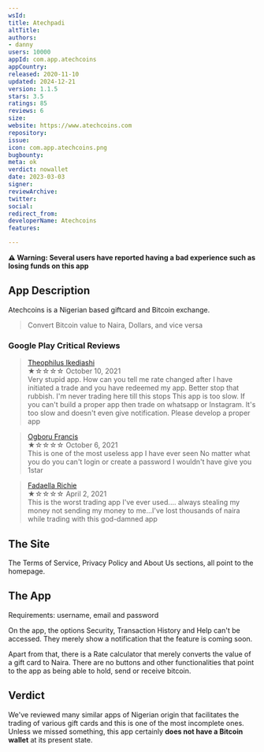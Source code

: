 ```yaml
---
wsId: 
title: Atechpadi
altTitle: 
authors:
- danny
users: 10000
appId: com.app.atechcoins
appCountry: 
released: 2020-11-10
updated: 2024-12-21
version: 1.1.5
stars: 3.5
ratings: 85
reviews: 6
size: 
website: https://www.atechcoins.com
repository: 
issue: 
icon: com.app.atechcoins.png
bugbounty: 
meta: ok
verdict: nowallet
date: 2023-03-03
signer: 
reviewArchive: 
twitter: 
social: 
redirect_from: 
developerName: Atechcoins
features: 

---
```


**⚠️ Warning: Several users have reported having a bad experience such as losing funds on this app**

## App Description

Atechcoins is a Nigerian based giftcard and Bitcoin exchange. 

> Convert Bitcoin value to Naira, Dollars, and vice versa 

### Google Play Critical Reviews

> [Theophilus Ikediashi](https://play.google.com/store/apps/details?id=com.app.atechcoins&reviewId=gp%3AAOqpTOFWYmDSr-lkIp0DyE73j--AcyzVelGYaKPCBRon-xr-den2PcKvSej5i4nXa4Z0yXCRw4Y0tGBv8JDHLAk)<br>
  ★☆☆☆☆ October 10, 2021 <br>
       Very stupid app. How can you tell me rate changed after I have initiated a trade and you have redeemed my app. Better stop that rubbish. I'm never trading here till this stops This app is too slow. If you can't build a proper app then trade on whatsapp or Instagram. It's too slow and doesn't even give notification. Please develop a proper app
       
> [Ogboru Francis](https://play.google.com/store/apps/details?id=com.app.atechcoins&reviewId=gp%3AAOqpTOH9VStP7ReuxRsY-HlTFb2wdcL4R-qr0MPVZ_uZFddVL9ITMRipyeIpOyvS-HWH17U2Axrt_129X8SWoCg)<br>
  ★☆☆☆☆ October 6, 2021 <br>
       This is one of the most useless app I have ever seen No matter what you do you can't login or create a password I wouldn't have give you 1star
       
> [Fadaella Richie](https://play.google.com/store/apps/details?id=com.app.atechcoins&reviewId=gp%3AAOqpTOG7Te5NZBel0TXeJYTtOxUkSMC3EUgWoRCjZoO4qu82gLKys_G0kc6kKHtmKuh2wjpZisdbRJgHMnb3VXo)<br>
  ★☆☆☆☆ April 2, 2021 <br>
       This is the worst trading app I've ever used.... always stealing my money not sending my money to me...I've lost thousands of naira while trading with this god-damned app

## The Site

The Terms of Service, Privacy Policy and About Us sections, all point to the homepage.

## The App

Requirements: username, email and password

On the app, the options Security, Transaction History and Help can't be accessed. They merely show a notification that the feature is coming soon. 

Apart from that, there is a Rate calculator that merely converts the value of a gift card to Naira. There are no buttons and other functionalities that point to the app as being able to hold, send or receive bitcoin. 

## Verdict

We've reviewed many similar apps of Nigerian origin that facilitates the trading of various gift cards and this is one of the most incomplete ones. Unless we missed something, this app certainly **does not have a Bitcoin wallet** at its present state.

